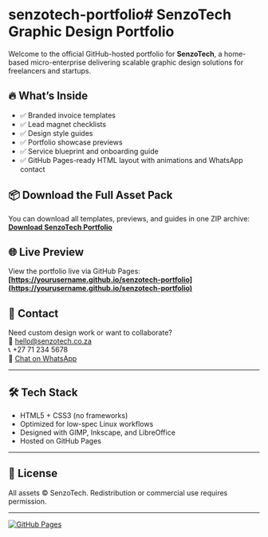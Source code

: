 # senzotech-portfolio# SenzoTech Graphic Design Portfolio

Welcome to the official GitHub-hosted portfolio for **SenzoTech**, a home-based micro-enterprise delivering scalable graphic design solutions for freelancers and startups.

## 🔥 What’s Inside

- ✅ Branded invoice templates  
- ✅ Lead magnet checklists  
- ✅ Design style guides  
- ✅ Portfolio showcase previews  
- ✅ Service blueprint and onboarding guide  
- ✅ GitHub Pages-ready HTML layout with animations and WhatsApp contact

## 📦 Download the Full Asset Pack

You can download all templates, previews, and guides in one ZIP archive:  
**[Download SenzoTech Portfolio](./SenzoTech-Portfolio.zip)**

## 🌐 Live Preview

View the portfolio live via GitHub Pages:  
**[https://yourusername.github.io/senzotech-portfolio](https://yourusername.github.io/senzotech-portfolio)**

## 📱 Contact

Need custom design work or want to collaborate?  
📩 hello@senzotech.co.za  
📞 +27 71 234 5678  
💬 [Chat on WhatsApp](https://wa.me/27712345678)

---

## 🛠️ Tech Stack

- HTML5 + CSS3 (no frameworks)
- Optimized for low-spec Linux workflows
- Designed with GIMP, Inkscape, and LibreOffice
- Hosted on GitHub Pages

---

## 🧰 License

All assets © SenzoTech. Redistribution or commercial use requires permission.

---

[![GitHub Pages](https://img.shields.io/badge/GitHub-Pages-blue?logo=github)](https://yourusername.github.io/senzotech-portfolio)
